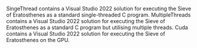 SingeThread contains a Visual Studio 2022 solution for executing the Sieve of Eratosthenes as a standard single-threaded C program.
MultipleThreads contains a Visual Studio 2022 solution for executing the Sieve of Eratosthenes as a standard C program but utilising multiple threads.
Cuda contains a Visual Studio 2022 solution for executing the Sieve of Eratosthenes on the GPU.
